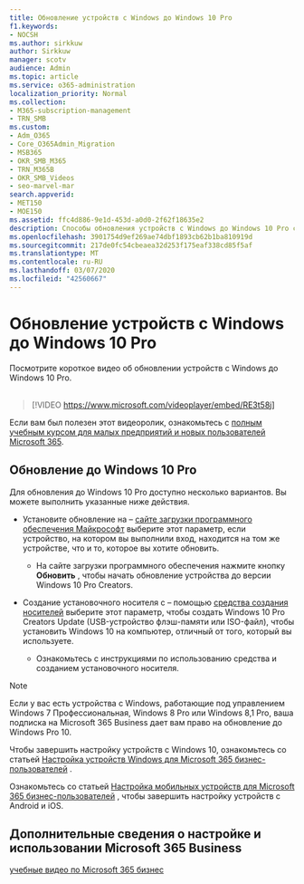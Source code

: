 ```yaml
---
title: Обновление устройств с Windows до Windows 10 Pro
f1.keywords:
- NOCSH
ms.author: sirkkuw
author: Sirkkuw
manager: scotv
audience: Admin
ms.topic: article
ms.service: o365-administration
localization_priority: Normal
ms.collection:
- M365-subscription-management
- TRN_SMB
ms.custom:
- Adm_O365
- Core_O365Admin_Migration
- MSB365
- OKR_SMB_M365
- TRN_M365B
- OKR_SMB_Videos
- seo-marvel-mar
search.appverid:
- MET150
- MOE150
ms.assetid: ffc4d886-9e1d-453d-a0d0-2f62f18635e2
description: Способы обновления устройств с Windows до Windows 10 Pro с целью использования более сложных функций безопасности и бизнес-сетей.
ms.openlocfilehash: 3901754d9ef269ae74dbf1893cb62b1ba810919d
ms.sourcegitcommit: 217de0fc54cbeaea32d253f175eaf338cd85f5af
ms.translationtype: MT
ms.contentlocale: ru-RU
ms.lasthandoff: 03/07/2020
ms.locfileid: "42560667"
---
```

# <a name="upgrade-windows-devices-to-windows-10-pro"></a>Обновление устройств с Windows до Windows 10 Pro

Посмотрите короткое видео об обновлении устройств с Windows до Windows 10 Pro.<br><br>

> [!VIDEO https://www.microsoft.com/videoplayer/embed/RE3t58j] 

Если вам был полезен этот видеоролик, ознакомьтесь с [полным учебным курсом для малых предприятий и новых пользователей Microsoft 365](https://support.office.com/article/6ab4bbcd-79cf-4000-a0bd-d42ce4d12816).

## <a name="upgrade-to-windows-10-pro"></a>Обновление до Windows 10 Pro
  
Для обновления до Windows 10 Pro доступно несколько вариантов. Вы можете выполнить указанные ниже действия.
    
- Установите обновление на &ndash; [сайте загрузки программного обеспечения Майкрософт](https://go.microsoft.com/fwlink/?LinkID=836951 ) выберите этот параметр, если устройство, на котором вы выполнили вход, находится на том же устройстве, что и то, которое вы хотите обновить. 

    - На сайте загрузки программного обеспечения нажмите кнопку **Обновить** , чтобы начать обновление устройства до версии Windows 10 Pro Creators. 
    
- Создание установочного носителя с &ndash; помощью [средства создания носителей](https://go.microsoft.com/fwlink/?LinkID=836960) выберите этот параметр, чтобы создать Windows 10 Pro Creators Update (USB-устройство флэш-памяти или ISO-файл), чтобы установить Windows 10 на компьютер, отличный от того, который вы используете.

    - Ознакомьтесь с инструкциями по использованию средства и созданием установочного носителя. 

> [!NOTE]
> Если у вас есть устройства с Windows, работающие под управлением Windows 7 Профессиональная, Windows 8 Pro или Windows 8,1 Pro, ваша подписка на Microsoft 365 Business дает вам право на обновление до Windows Pro 10.
    
Чтобы завершить настройку устройств с Windows 10, ознакомьтесь со статьей [Настройка устройств Windows для Microsoft 365 бизнес-пользователей](set-up-windows-devices.md) . 
  
Ознакомьтесь со статьей [Настройка мобильных устройств для Microsoft 365 бизнес-пользователей](set-up-mobile-devices.md) , чтобы завершить настройку устройств с Android и iOS. 
  
## <a name="for-more-on-setting-up-and-using-microsoft-365-business"></a>Дополнительные сведения о настройке и использовании Microsoft 365 Business

[учебные видео по Microsoft 365 бизнес](https://support.office.com/article/6ab4bbcd-79cf-4000-a0bd-d42ce4d12816)
